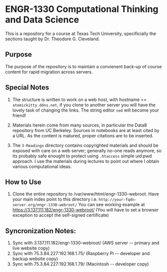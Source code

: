 # ENGR-1330 Computational Thinking and Data Science
This is a repository for a course at Texas Tech University, specificially the sections taught by Dr. Theodore G. Cleveland.

## Purpose
The purpose of the repository is to maintain a convienent back-up of course content for rapid migration across servers.  

## Special Notes
1. The structure is written to work on a web host, with hostname == `atomickitty.ddns.net`, if you clone to another server you will have the lovely task of changing the links.  The string editor `sed` will become your friend!

2. Materials herein come from many sources, in particular the Data8 repository from UC Berkeley.  Sources in notebooks are at least cited by a URL.  As the content is matured, proper citations are to be inserted.

3. The `3-Readings` directory contains copyrighted materials and should be exposed with care on a web server; generally no-one reads anymore, so its probably safe enought to protect using `.htaccess` simple uid:pwd approach. I use the materials during lectures to point out where I obtain various computational ideas.

## How to Use
1. Clone the entire repository to /var/www/html/engr-1330-webroot.  Have your main index point to this directory i.e. `http://your-fqdn-server.org/engr-1330-webroot/`
You can see working example at https://3.137.111.182/engr-1330-webroot/ (You will have to set a browser exception to accept the self-signed certificate)

## Syncronization Notes:
1. Sync with 3.137.111.182/engr-1330-webroot/ (AWS server -- primary and live website copy)
2. Sync with 75.3.84.227:192.168.1.75/ (Raspberry Pi -- developer and backup website copy)
3. Sync with 75.3.84.227:192.168.1.79/ (Macintosh -- developer copy)
